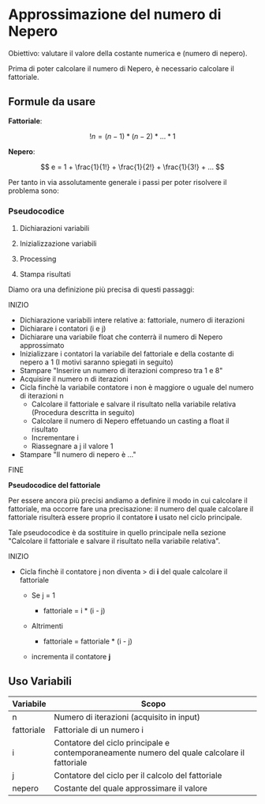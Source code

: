 # Approssimazione del numero di Nepero

Obiettivo: valutare il valore della costante numerica e (numero di nepero).

Prima di poter calcolare il numero di Nepero, è necessario calcolare il fattoriale. 

## Formule da usare

**Fattoriale**:

$$
!n = (n-1) * (n-2) * ... *1
$$

**Nepero**: 

$$
e = 1 + \frac{1}{1!} + \frac{1}{2!} + \frac{1}{3!} + ...
$$

Per tanto in via assolutamente generale i passi per poter risolvere il problema sono:

### Pseudocodice

1) Dichiarazioni variabili

2) Inizializzazione variabili 

3) Processing

4) Stampa risultati

Diamo ora una definizione più precisa di questi passaggi:

INIZIO

- Dichiarazione variabili intere relative a: fattoriale, numero di iterazioni
- Dichiarare i contatori (i e j)
- Dichiarare una variabile float che conterrà il numero di Nepero approssimato
- Inizializzare i contatori la variabile del fattoriale e della costante di nepero  a 1 (I motivi saranno spiegati in seguito)
- Stampare "Inserire un numero di iterazioni compreso tra 1 e 8"
- Acquisire il numero n di iterazioni 
- Cicla finchè la variabile contatore i non è maggiore o uguale del numero di iterazioni n
  - Calcolare il fattoriale e salvare il risultato nella variabile relativa (Procedura descritta in seguito)
  - Calcolare il numero di Nepero effetuando un casting a float il risultato
  - Incrementare i 
  - Riassegnare a j il valore 1
- Stampare "Il numero di nepero è ..."

FINE

**Pseudocodice del fattoriale**

Per essere ancora più precisi andiamo a definire il modo in cui calcolare il fattoriale, ma occorre fare una precisazione: il numero del quale calcolare il fattoriale risulterà essere proprio il contatore **i** usato nel ciclo principale. 

Tale pseudocodice è da sostituire in quello principale nella sezione "Calcolare il fattoriale e salvare il risultato nella variabile relativa".

INIZIO

- Cicla finchè il contatore j non diventa > di **i** del quale calcolare il fattoriale
  
  - Se j = 1 
    
    - fattoriale = i * (i - j)
  
  - Altrimenti 
    
    - fattoriale = fattoriale * (i - j)
  
  - incrementa il contatore **j**

## Uso Variabili

| Variabile  | Scopo                                                                                        |
| ---------- | -------------------------------------------------------------------------------------------- |
| n          | Numero di iterazioni (acquisito in input)                                                    |
| fattoriale | Fattoriale di un numero i                                                                    |
| i          | Contatore del ciclo principale e contemporaneamente numero del quale calcolare il fattoriale |
| j          | Contatore del ciclo per il calcolo del fattoriale                                            |
| nepero     | Costante del quale approssimare il valore                                                    |
